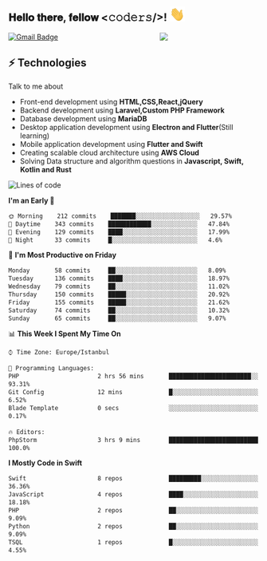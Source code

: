 <h2> 𝐇𝐞𝐥𝐥𝐨 𝐭𝐡𝐞𝐫𝐞, 𝐟𝐞𝐥𝐥𝐨𝐰 <𝚌𝚘𝚍𝚎𝚛𝚜/>! <img src="https://raw.githubusercontent.com/ABSphreak/ABSphreak/master/gifs/Hi.gif" width="30px"></h2>

<img align='right' src='https://user-images.githubusercontent.com/5713670/87202985-820dcb80-c2b6-11ea-9f56-7ec461c497c3.gif' width='200"'>

[![Gmail Badge](https://img.shields.io/badge/-osein.wtr@gmail.com-c14438?style=flat-square&logo=Gmail&logoColor=white&link=mailto:osein.wtr@gmail.com)](mailto:osein.wtr@gmail.com)


## ⚡ Technologies
Talk to me about
- Front-end development using **HTML,CSS,React,jQuery**
- Backend development using **Laravel,Custom PHP Framework**
- Database development using **MariaDB**
- Desktop application development using **Electron and Flutter**(Still learning)
- Mobile application development using **Flutter and Swift**
- Creating scalable cloud architecture using **AWS Cloud**
- Solving Data structure and algorithm questions in **Javascript, Swift, Kotlin and Rust**

<!--## Hello World!! 🤔
- 💬 Ask me about anything an everything.
- 📫 Read my blogs: [Harsh Blog](https://harshblog.xyz)
- 🎯 Portfolio site: [Portfolio](https://harshkumarkhatri.github.io/Portfolio-Site/index.html)
- 🔔 Subscribe:- [Harsh Kumar Khatri](https://www.youtube.com/channel/UCKNtMU9M559bmXxKoT6YeJw)
- ⚡ Fun fact: Internet users blink less than usual.-->

<!--START_SECTION:waka-->
![Lines of code](https://img.shields.io/badge/From%20Hello%20World%20I%27ve%20Written-10.3%20million%20lines%20of%20code-blue)

**I'm an Early 🐤** 

```text
🌞 Morning    212 commits    ███████░░░░░░░░░░░░░░░░░░   29.57% 
🌆 Daytime    343 commits    ████████████░░░░░░░░░░░░░   47.84% 
🌃 Evening    129 commits    ████░░░░░░░░░░░░░░░░░░░░░   17.99% 
🌙 Night      33 commits     █░░░░░░░░░░░░░░░░░░░░░░░░   4.6%

```
📅 **I'm Most Productive on Friday** 

```text
Monday       58 commits     ██░░░░░░░░░░░░░░░░░░░░░░░   8.09% 
Tuesday      136 commits    ████░░░░░░░░░░░░░░░░░░░░░   18.97% 
Wednesday    79 commits     ██░░░░░░░░░░░░░░░░░░░░░░░   11.02% 
Thursday     150 commits    █████░░░░░░░░░░░░░░░░░░░░   20.92% 
Friday       155 commits    █████░░░░░░░░░░░░░░░░░░░░   21.62% 
Saturday     74 commits     ██░░░░░░░░░░░░░░░░░░░░░░░   10.32% 
Sunday       65 commits     ██░░░░░░░░░░░░░░░░░░░░░░░   9.07%

```


📊 **This Week I Spent My Time On** 

```text
⌚︎ Time Zone: Europe/Istanbul

💬 Programming Languages: 
PHP                      2 hrs 56 mins       ███████████████████████░░   93.31% 
Git Config               12 mins             █░░░░░░░░░░░░░░░░░░░░░░░░   6.52% 
Blade Template           0 secs              ░░░░░░░░░░░░░░░░░░░░░░░░░   0.17%

🔥 Editors: 
PhpStorm                 3 hrs 9 mins        █████████████████████████   100.0%

```

**I Mostly Code in Swift** 

```text
Swift                    8 repos             █████████░░░░░░░░░░░░░░░░   36.36% 
JavaScript               4 repos             ████░░░░░░░░░░░░░░░░░░░░░   18.18% 
PHP                      2 repos             ██░░░░░░░░░░░░░░░░░░░░░░░   9.09% 
Python                   2 repos             ██░░░░░░░░░░░░░░░░░░░░░░░   9.09% 
TSQL                     1 repos             █░░░░░░░░░░░░░░░░░░░░░░░░   4.55%

```



<!--END_SECTION:waka-->
